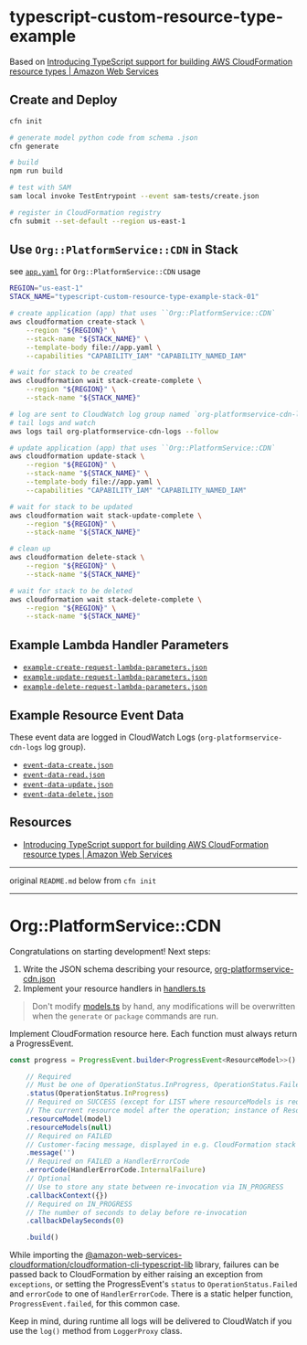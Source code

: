 # typescript-custom-resource-type-example

Based on [Introducing TypeScript support for building AWS CloudFormation resource types | Amazon Web Services](https://aws.amazon.com/blogs/mt/introducing-typescript-support-for-building-aws-cloudformation-resource-types/)

## Create and Deploy

```sh
cfn init

# generate model python code from schema .json
cfn generate

# build
npm run build

# test with SAM
sam local invoke TestEntrypoint --event sam-tests/create.json

# register in CloudFormation registry
cfn submit --set-default --region us-east-1
```

## Use `Org::PlatformService::CDN` in Stack

see [`app.yaml`](app.yaml) for `Org::PlatformService::CDN` usage

```sh
REGION="us-east-1"
STACK_NAME="typescript-custom-resource-type-example-stack-01"

# create application (app) that uses ``Org::PlatformService::CDN`
aws cloudformation create-stack \
    --region "${REGION}" \
    --stack-name "${STACK_NAME}" \
    --template-body file://app.yaml \
    --capabilities "CAPABILITY_IAM" "CAPABILITY_NAMED_IAM"

# wait for stack to be created
aws cloudformation wait stack-create-complete \
    --region "${REGION}" \
    --stack-name "${STACK_NAME}"

# log are sent to CloudWatch log group named `org-platformservice-cdn-logs`
# tail logs and watch
aws logs tail org-platformservice-cdn-logs --follow

# update application (app) that uses ``Org::PlatformService::CDN`
aws cloudformation update-stack \
    --region "${REGION}" \
    --stack-name "${STACK_NAME}" \
    --template-body file://app.yaml \
    --capabilities "CAPABILITY_IAM" "CAPABILITY_NAMED_IAM"

# wait for stack to be updated
aws cloudformation wait stack-update-complete \
    --region "${REGION}" \
    --stack-name "${STACK_NAME}"

# clean up
aws cloudformation delete-stack \
    --region "${REGION}" \
    --stack-name "${STACK_NAME}"

# wait for stack to be deleted
aws cloudformation wait stack-delete-complete \
    --region "${REGION}" \
    --stack-name "${STACK_NAME}"
```

## Example Lambda Handler Parameters

* [`example-create-request-lambda-parameters.json`](example-create-request-lambda-parameters.json)
* [`example-update-request-lambda-parameters.json`](example-update-request-lambda-parameters.json)
* [`example-delete-request-lambda-parameters.json`](example-delete-request-lambda-parameters.json)

## Example Resource Event Data

These event data are logged in CloudWatch Logs (`org-platformservice-cdn-logs` log group).

* [`event-data-create.json`](event-data-create.json)
* [`event-data-read.json`](event-data-read.json)
* [`event-data-update.json`](event-data-update.json)
* [`event-data-delete.json`](event-data-delete.json)

## Resources

* [Introducing TypeScript support for building AWS CloudFormation resource types | Amazon Web Services](https://aws.amazon.com/blogs/mt/introducing-typescript-support-for-building-aws-cloudformation-resource-types/)

---

original `README.md` below from `cfn init`

---


# Org::PlatformService::CDN

Congratulations on starting development! Next steps:

1. Write the JSON schema describing your resource, [org-platformservice-cdn.json](./org-platformservice-cdn.json)
2. Implement your resource handlers in [handlers.ts](./org-platformservice-cdn/handlers.ts)

> Don't modify [models.ts](./org-platformservice-cdn/models.ts) by hand, any modifications will be overwritten when the `generate` or `package` commands are run.

Implement CloudFormation resource here. Each function must always return a ProgressEvent.

```typescript
const progress = ProgressEvent.builder<ProgressEvent<ResourceModel>>()

    // Required
    // Must be one of OperationStatus.InProgress, OperationStatus.Failed, OperationStatus.Success
    .status(OperationStatus.InProgress)
    // Required on SUCCESS (except for LIST where resourceModels is required)
    // The current resource model after the operation; instance of ResourceModel class
    .resourceModel(model)
    .resourceModels(null)
    // Required on FAILED
    // Customer-facing message, displayed in e.g. CloudFormation stack events
    .message('')
    // Required on FAILED a HandlerErrorCode
    .errorCode(HandlerErrorCode.InternalFailure)
    // Optional
    // Use to store any state between re-invocation via IN_PROGRESS
    .callbackContext({})
    // Required on IN_PROGRESS
    // The number of seconds to delay before re-invocation
    .callbackDelaySeconds(0)

    .build()
```

While importing the [@amazon-web-services-cloudformation/cloudformation-cli-typescript-lib](https://github.com/eduardomourar/cloudformation-cli-typescript-plugin) library, failures can be passed back to CloudFormation by either raising an exception from `exceptions`, or setting the ProgressEvent's `status` to `OperationStatus.Failed` and `errorCode` to one of `HandlerErrorCode`. There is a static helper function, `ProgressEvent.failed`, for this common case.

Keep in mind, during runtime all logs will be delivered to CloudWatch if you use the `log()` method from `LoggerProxy` class.

